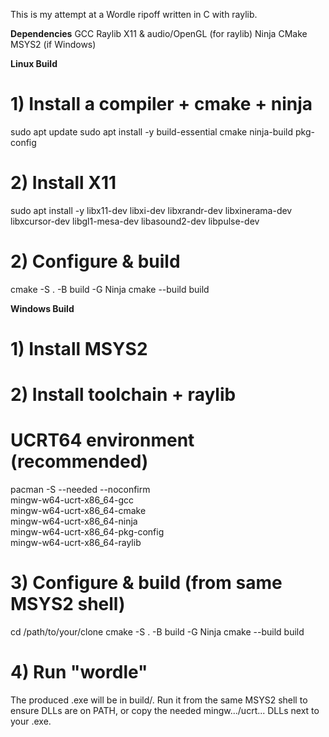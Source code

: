 This is my attempt at a Wordle ripoff written in C with raylib.

**Dependencies**
GCC
Raylib
X11 & audio/OpenGL (for raylib)
Ninja
CMake
MSYS2 (if Windows)

**Linux Build**
# 1) Install a compiler + cmake + ninja
sudo apt update
sudo apt install -y build-essential cmake ninja-build pkg-config

# 2) Install X11
sudo apt install -y libx11-dev libxi-dev libxrandr-dev libxinerama-dev \
  libxcursor-dev libgl1-mesa-dev libasound2-dev libpulse-dev


# 2) Configure & build
cmake -S . -B build -G Ninja
cmake --build build

**Windows Build**
# 1) Install MSYS2

# 2) Install toolchain + raylib
# UCRT64 environment (recommended)
pacman -S --needed --noconfirm \
  mingw-w64-ucrt-x86_64-gcc \
  mingw-w64-ucrt-x86_64-cmake \
  mingw-w64-ucrt-x86_64-ninja \
  mingw-w64-ucrt-x86_64-pkg-config \
  mingw-w64-ucrt-x86_64-raylib

# 3) Configure & build (from same MSYS2 shell)
cd /path/to/your/clone
cmake -S . -B build -G Ninja
cmake --build build

# 4) Run "wordle"
The produced .exe will be in build/. Run it from the same MSYS2 shell to ensure DLLs are on PATH, or copy the needed mingw.../ucrt... DLLs next to your .exe.
